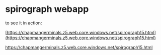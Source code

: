 # spirograph webapp

to see it in action:

[https://chapmangerminals.z5.web.core.windows.net/spirograph15.html](https://chapmangerminals.z5.web.core.windows.net/spirograph15.html)


https://chapmangerminals.z5.web.core.windows.net/spirograph15.html


